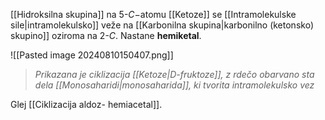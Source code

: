 [[Hidroksilna skupina]] na 5-$C-$atomu [[Ketoze]] se [[Intramolekulske sile|intramolekulsko]] veže na [[Karbonilna skupina|karbonilno (ketonsko) skupino]] oziroma na 2-$C$. Nastane **hemiketal**.

![[Pasted image 20240810150407.png]]

> *Prikazana je ciklizacija [[Ketoze|D-fruktoze]], z rdečo obarvano sta dela [[Monosaharidi|monosaharida]], ki tvorita intramolekulsko vez*

Glej [[Ciklizacija aldoz- hemiacetal]].
